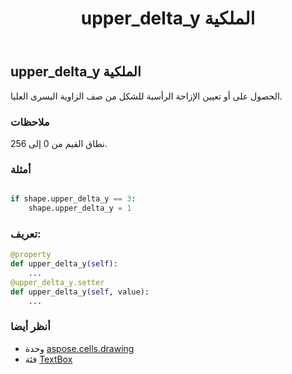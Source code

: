 ﻿---
title: upper_delta_y الملكية
second_title: Aspose.Cells for Python via .NET API المراجع
description:
type: docs
weight: 1120
url: /ar/python-net/aspose.cells.drawing/textbox/upper_delta_y/
is_root: false
---
##  upper_delta_y الملكية

الحصول على أو تعيين الإزاحة الرأسية للشكل من صف الزاوية اليسرى العليا.

###  ملاحظات

نطاق القيم من 0 إلى 256.

###  أمثلة

```python

if shape.upper_delta_y == 3:
    shape.upper_delta_y = 1

```
###  تعريف:
```python
@property
def upper_delta_y(self):
    ...
@upper_delta_y.setter
def upper_delta_y(self, value):
    ...
```

###  أنظر أيضا
* وحدة [aspose.cells.drawing](../../)
* فئة [TextBox](/cells/ar/python-net/aspose.cells.drawing/textbox)

